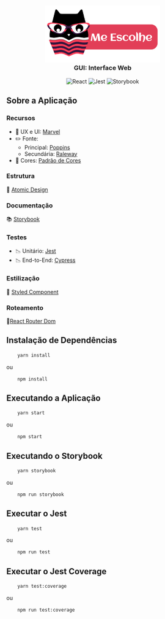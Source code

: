 <h3 align="center">
    <img alt="Logo" title="#logo" width="300px" src="/src/styles/images/logo/Logo-me-escolhe-v7.png">
    </br>
    <b>GUI: Interface Web</b>  
    <br>
</h3>

<p align="center">
    <img alt="React" src="https://img.shields.io/badge/-React-45b8d8?style=for-the-badge&logo=react&logoColor=white" />
    <img alt="Jest" src="https://img.shields.io/badge/-Jest-C21325?style=for-the-badge&logo=jest&logoColor=white" />
    <img alt="Storybook" src="https://img.shields.io/badge/-Storybook-FF4785?style=for-the-badge&logo=storybook&logoColor=white" />
</p>

## Sobre a Aplicação
### Recursos

- :space_invader: UX e UI: [Marvel](https://marvelapp.com/prototype/890h8h8)
- :pencil2: Fonte:
    - Principal: [Poppins](https://fonts.google.com/specimen/Poppins)
    - Secundária: [Raleway](https://fonts.google.com/specimen/Raleway) 
- :art: Cores: [Padrão de Cores](/src/styles/colors)

### Estrutura

:green_book: [Atomic Design](https://bradfrost.com/blog/post/atomic-web-design)

### Documentação

:books: [Storybook](https://storybook.js.org/)

### Testes

- :chart_with_downwards_trend: Unitário: [Jest](https://jestjs.io/)
- :chart_with_downwards_trend: End-to-End: [Cypress](https://www.cypress.io/)

### Estilização

:straight_ruler: [Styled Component](https://styled-components.com/)

### Roteamento

:vertical_traffic_light:[React Router Dom](https://reactrouter.com/web/guides/quick-start)

## Instalação de Dependências

```bash
    yarn install
```
ou

```bash
    npm install
```
## Executando a Aplicação

```bash
    yarn start
```

ou

```bash
    npm start
```

## Executando o Storybook 

```bash
    yarn storybook
```
ou

```bash
    npm run storybook
```
## Executar o Jest

```bash
    yarn test
```
ou

```bash
    npm run test
```
## Executar o Jest Coverage

```bash
    yarn test:coverage
```
ou

```bash
    npm run test:coverage
```
